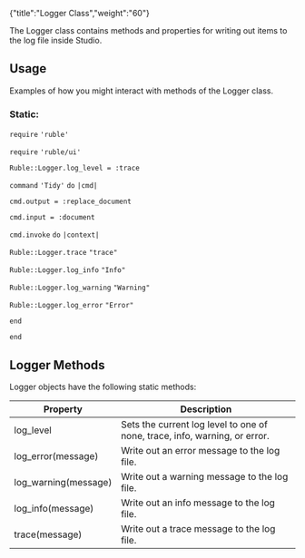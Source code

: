 {"title":"Logger Class","weight":"60"}

The Logger class contains methods and properties for writing out items to the log file inside Studio.

## Usage

Examples of how you might interact with methods of the Logger class.

### Static:

`require` `'ruble'`

`require` `'ruble/ui'`

`Ruble::Logger.log_level = :trace`

`command` `'Tidy'`  `do` `|cmd|`

`cmd.output = :replace_document`

`cmd.input = :document`

`cmd.invoke` `do` `|context|`

`Ruble::Logger.trace` `"trace"`

`Ruble::Logger.log_info` `"Info"`

`Ruble::Logger.log_warning` `"Warning"`

`Ruble::Logger.log_error` `"Error"`

`end`

`end`

## Logger Methods

Logger objects have the following static methods:

| Property | Description |
| --- | --- |
| log\_level | Sets the current log level to one of none, trace, info, warning, or error. |
| log\_error(message) | Write out an error message to the log file. |
| log\_warning(message) | Write out a warning message to the log file. |
| log\_info(message) | Write out an info message to the log file. |
| trace(message) | Write out a trace message to the log file. |
